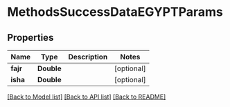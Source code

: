 # MethodsSuccessDataEGYPTParams

## Properties
Name | Type | Description | Notes
------------ | ------------- | ------------- | -------------
**fajr** | **Double** |  | [optional] 
**isha** | **Double** |  | [optional] 

[[Back to Model list]](../README.md#documentation-for-models) [[Back to API list]](../README.md#documentation-for-api-endpoints) [[Back to README]](../README.md)


